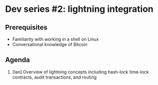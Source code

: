 Dev series #2: lightning integration
==

Prerequisites
--

- Familiarity with working in a shell on Linux
- Conversational knowledge of Bitcoin

Agenda
--

1. [Ian] Overview of lightning concepts including hash-lock time-lock
   contracts, audit transactions, and routing
